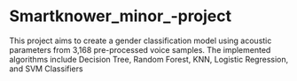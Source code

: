 # Smartknower_minor_-project
This project aims to create a gender classification model using acoustic parameters from 3,168 pre-processed voice samples. The implemented algorithms include Decision Tree, Random Forest, KNN, Logistic Regression, and SVM Classifiers
